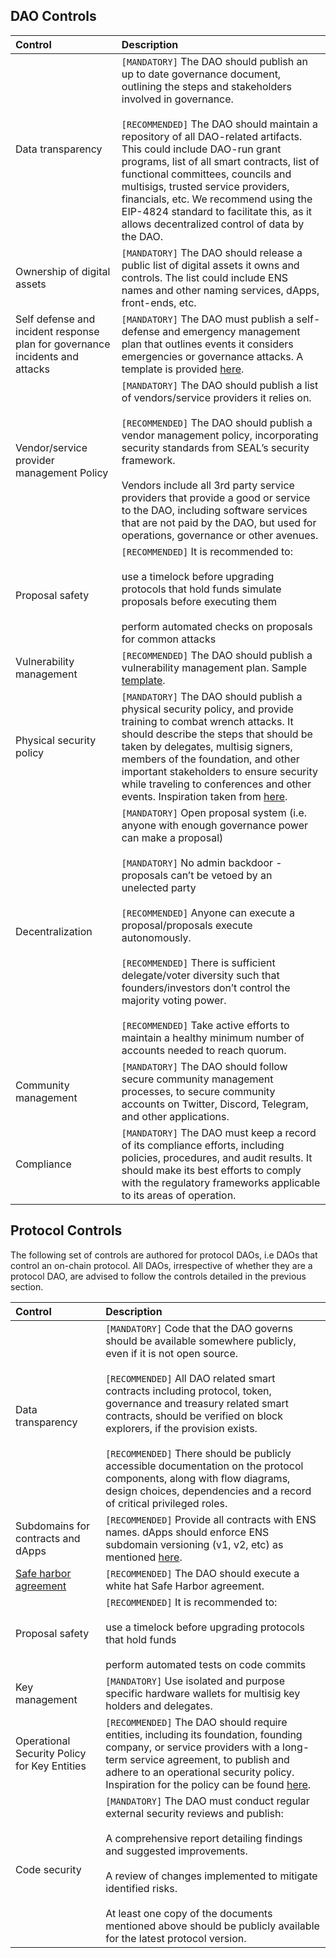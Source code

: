 ## DAO Controls

| Control | Description |
| :--- | :--- |
| Data transparency | `[MANDATORY]` The DAO should publish an up to date governance document, outlining the steps and stakeholders involved in governance. <br><br>`[RECOMMENDED]` The DAO should maintain a repository of all DAO-related artifacts. This could include DAO-run grant programs, list of all smart contracts, list of functional committees, councils and multisigs, trusted service providers, financials, etc. We recommend using the EIP-4824 standard to facilitate this, as it allows decentralized control of data by the DAO.|
| Ownership of digital assets | `[MANDATORY]` The DAO should release a public list of digital assets it owns and controls. The list could include ENS names and other naming services, dApps, front-ends, etc. |
| Self defense and incident response plan for governance incidents and attacks | `[MANDATORY]` The DAO must publish a self-defense and emergency management plan that outlines events it considers emergencies or governance attacks. A template is provided [here](https://www.michigan.gov/-/media/Project/Websites/msp/cjic/pdfs6/Example_Incident_Response_Policy.pdf?rev=4bf335b6d1344226a92a0947bc8688ec). |
| Vendor/service provider management Policy | `[MANDATORY]` The DAO should publish a list of vendors/service providers it relies on. <br><br>`[RECOMMENDED]` The DAO should publish a vendor management policy, incorporating security standards from SEAL’s security framework.<br><br>Vendors include all 3rd party service providers that provide a good or service to the DAO, including software services that are not paid by the DAO, but used for operations, governance or other avenues. |
| Proposal safety | `[RECOMMENDED]` It is recommended to: <br><br> use a timelock before upgrading protocols that hold funds simulate proposals before executing them<br><br> perform automated checks on proposals for common attacks |
| Vulnerability management | `[RECOMMENDED]` The DAO should publish a vulnerability management plan. Sample [template](https://frsecure.com/vulnerability-management-policy-template/). |
| Physical security policy | `[MANDATORY]` The DAO should publish a physical security policy, and provide training to combat wrench attacks. It should describe the steps that should be taken by delegates, multisig signers, members of the foundation, and other important stakeholders to ensure security while traveling to conferences and other events. Inspiration taken from [here](https://github.com/OffcierCia/Crypto-OpSec-SelfGuard-RoadMap). |
| Decentralization | `[MANDATORY]` Open proposal system (i.e. anyone with enough governance power can make a proposal)<br><br>`[MANDATORY]` No admin backdoor - proposals can’t be vetoed by an unelected party<br><br>`[RECOMMENDED]` Anyone can execute a proposal/proposals execute autonomously.<br><br>`[RECOMMENDED]` There is sufficient delegate/voter diversity such that founders/investors don’t control the majority voting power.<br><br>`[RECOMMENDED]` Take active efforts to maintain a healthy minimum number of accounts needed to reach quorum. |
| Community management | `[MANDATORY]` The DAO should follow secure community management processes, to secure community accounts on Twitter, Discord, Telegram, and other applications.  |
| Compliance | `[MANDATORY]` The DAO must keep a record of its compliance efforts, including policies, procedures, and audit results. It should make its best efforts to comply with the regulatory frameworks applicable to its areas of operation. |

## Protocol Controls

The following set of controls are authored for protocol DAOs, i.e DAOs that control an on-chain protocol. All DAOs, irrespective of whether they are a protocol DAO, are advised to follow the controls detailed in the previous section.

| Control | Description |
| :--- | :--- |
| Data transparency | `[MANDATORY]` Code that the DAO governs should be available somewhere publicly, even if it is not open source. <br><br>`[RECOMMENDED]` All DAO related smart contracts including protocol, token, governance and treasury related smart contracts, should be verified on block explorers, if the provision exists.<br><br>`[RECOMMENDED]` There should be publicly accessible documentation on the protocol components, along with flow diagrams, design choices, dependencies and a record of critical privileged roles. |
| Subdomains for contracts and dApps | `[RECOMMENDED]` Provide all contracts with ENS names. dApps should enforce ENS subdomain versioning (v1, v2, etc) as mentioned [here](https://ethglobal.com/showcase/undefined-0ejxp). |
| [Safe harbor agreement](https://github.com/security-alliance/safe-harbor) | `[RECOMMENDED]` The DAO should execute a white hat Safe Harbor agreement. |
| Proposal safety | `[RECOMMENDED]` It is recommended to:<br><br>use a timelock before upgrading protocols that hold funds<br><br>perform automated tests on code commits |
| Key management | `[MANDATORY]` Use isolated and purpose specific hardware wallets for multisig key holders and delegates. |
| Operational Security Policy for Key Entities| `[RECOMMENDED]` The DAO should require entities, including its foundation, founding company, or service providers with a long-term service agreement, to publish and adhere to an operational security policy. Inspiration for the policy can be found [here](https://docs.google.com/document/d/1Aggn3oqT3lpTFyVmlncBTOowdpTsrGtPqCmdKcQnEdA/edit?usp=sharing).
| Code security | `[MANDATORY]` The DAO must conduct regular external security reviews and publish:<br><br>A comprehensive report detailing findings and suggested improvements.<br><br>A review of changes implemented to mitigate identified risks.<br><br>At least one copy of the documents mentioned above should be publicly available for the latest protocol version.|
